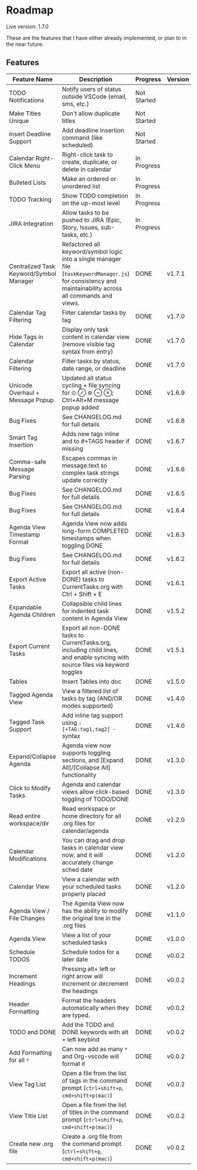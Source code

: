 # Roadmap

Live version: 1.7.0

These are the features that I have either already implemented, or plan to in the near future.

## Features

| Feature Name              | Description                                                                                | Progress    | Version  | Author        |
| ------------------------- | ------------------------------------------------------------------------------------------ | ----------- | -------- | ------------- |
| TODO Notifications        | Notify users of status outside VSCode (email, sms, etc.)                                   | Not Started |          | realDestroyer |
| Make Titles Unique        | Don't allow duplicate titles                                                               | Not Started |          | realDestroyer |
| Insert Deadline Support   | Add deadline insertion command (like scheduled)                                           | Not Started |          | realDestroyer |
| Calendar Right-Click Menu | Right-click task to create, duplicate, or delete in calendar                              | In Progress |          | realDestroyer |
| Bulleted Lists            | Make an ordered or unordered list                                                          | In Progress |          | realDestroyer |
| TODO Tracking             | Show TODO completion on the up-most level                                                  | In Progress |          | realDestroyer |
| JIRA Integration          | Allow tasks to be pushed to JIRA (Epic, Story, Issues, sub-tasks, etc.)                    | In Progress |          | realDestroyer |
| Centralized Task Keyword/Symbol Manager | Refactored all keyword/symbol logic into a single manager file (`taskKeywordManager.js`) for consistency and maintainability across all commands and views. | DONE        | v1.7.1   | realDestroyer |
| Calendar Tag Filtering    | Filter calendar tasks by tag                                                              | DONE | v1.7.0 | realDestroyer |
| Hide Tags in Calendar     | Display only task content in calendar view (remove visible tag syntax from entry)        | DONE | v1.7.0 | realDestroyer |
| Calendar Filtering        | Filter tasks by status, date range, or deadline                                           | DONE | v1.7.0 | realDestroyer |
| Unicode Overhaul + Message Popup | Updated all status cycling + file syncing for ⊙ ⊘ ⊜ ⊖ ⊗; Ctrl+Alt+M message popup added    | DONE | v1.6.9   | realDestroyer |
| Bug Fixes                   | See CHANGELOG.md for full details                                                          | DONE | v1.6.8   | realDestroyer |
| Smart Tag Insertion         | Adds new tags inline and to #+TAGS header if missing                                       | DONE | v1.6.7   | realDestroyer |
| Comma-safe Message Parsing  | Escapes commas in message.text so complex task strings update correctly                    | DONE | v1.6.6   | realDestroyer |
| Bug Fixes                   | See CHANGELOG.md for full details                                                          | DONE | v1.6.5   | realDestroyer |
| Bug Fixes                   | See CHANGELOG.md for full details                                                          | DONE | v1.6.4   | realDestroyer |
| Agenda View Timestamp Format | Agenda View now adds long-form COMPLETED timestamps when toggling DONE                     | DONE | v1.6.3   | realDestroyer |
| Bug Fixes                   | See CHANGELOG.md for full details                                                          | DONE | v1.6.2   | realDestroyer |
| Export Active Tasks         | Export all active (non-DONE) tasks to CurrentTasks.org with Ctrl + Shift + E               | DONE | v1.6.1   | realDestroyer |
| Expandable Agenda Children| Collapsible child lines for indented task content in Agenda View                          | DONE | v1.5.2 | realDestroyer |
| Export Current Tasks      | Export all non-DONE tasks to CurrentTasks.org, including child lines, and enable syncing with source files via keyword toggles | DONE | v1.5.1 | realDestroyer |
| Tables                    | Insert Tables into doc                                                                     | DONE        | v1.5.0   |               |
| Tagged Agenda View        | View a filtered list of tasks by tag (AND/OR modes supported)                             | DONE        | v1.4.0   | realDestroyer |
| Tagged Task Support       | Add inline tag support using `: [+TAG:tag1,tag2] -` syntax                                 | DONE        | v1.4.0   | realDestroyer |
| Expand/Collapse Agenda    | Agenda view now supports toggling sections, and [Expand All]/[Collapse All] functionality | DONE        | v1.3.0   | realDestroyer |
| Click to Modify Tasks     | Agenda and calendar views allow click-based toggling of TODO/DONE                         | DONE        | v1.3.0   | realDestroyer |
| Read entire workspace/dir | Read workspace or home directory for all .org files for calendar/agenda                   | DONE        | v1.2.0   | realDestroyer |
| Calendar Modifications    | You can drag and drop tasks in calendar view now, and it will accurately change sched date | DONE        | v1.2.0   | realDestroyer |
| Calendar View             | View a calendar with your scheduled tasks properly placed                                 | DONE        | v1.2.0   | realDestroyer |
| Agenda View / File Changes| The Agenda View now has the ability to modify the original line in the .org files         | DONE        | v1.1.0   | realDestroyer |
| Agenda View               | View a list of your scheduled tasks                                                        | DONE        | v1.0.0   | realDestroyer |
| Schedule TODOS            | Schedule todos for a later date                                                            | DONE        | v0.0.2  | BobyBoyd      |
| Increment Headings        | Pressing alt+ left or right arrow will increment or decrement the headings                | DONE        | v0.0.2   | BobyBoyd      |
| Header Formatting         | Format the headers automatically when they are typed.                                     | DONE        | v0.0.2   | BobyBoyd      |
| TODO and DONE             | Add the TODO and DONE keywords with alt + left keybind                                    | DONE        | v0.0.2   | BobyBoyd      |
| Add Formatting for all `*`| Can now add as many `*` and Org-vscode will format it                                     | DONE        | v0.0.2   | BobyBoyd      |
| View Tag List             | Open a file from the list of tags in the command prompt (`ctrl+shift+p`, `cmd+shift+p(mac)`) | DONE        | v0.0.2   | BobyBoyd      |
| View Title List           | Open a file from the list of titles in the command prompt (`ctrl+shift+p`, `cmd+shift+p(mac)`) | DONE        | v0.0.2   | BobyBoyd      |
| Create new .org file      | Create a .org file from the command prompt (`ctrl+shift+p`, `cmd+shift+p(mac)`)          | DONE        | v0.0.2   | BobyBoyd      |